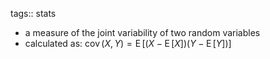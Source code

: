 tags:: stats

- a measure of the joint variability of two random variables
- calculated as: $\operatorname{cov}(X, Y) = \operatorname{E}{\big[(X - \operatorname{E}[X])(Y - \operatorname{E}[Y])\big]}$